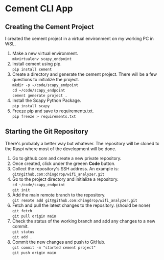 # Cement CLI App

## Creating the Cement Project

I created the cement project in a virtual environment on my working PC in WSL.

1. Make a new virtual environment.  
    `mkvirtualenv scapy_endpoint`
2. Install cement using pip.  
    `pip install cement`
3. Create a directory and generate the cement project. There will be a few questions to initialize the project.  
    `mkdir -p ~/code/scapy_endpoint`  
    `cd ~/code/scapy_endpoint`  
    `cement generate project .`
4. Install the Scapy Python Package.  
    `pip install scapy`
5. Freeze pip and save to requirements.txt.  
    `pip freeze > requirements.txt`

## Starting the Git Repository

There's probably a better way but whatever. The repository will be cloned to the Raspi where most of the development will be done.

1. Go to github.com and create a new private repository.
2. Once created, click under the greeen **Code** button.
3. Collect the repository's SSH address. An example is:  
    `git@github.com:chingdrop/wifi_analyzer.git`
4. Go to the project directory and initialize a repository.  
    `cd ~/code/scapy_endpoint`  
    `git init`
5. Add the main remote branch to the repository.  
    `git remote add git@github.com:chingdrop/wifi_analyzer.git`
6. Fetch and pull the latest changes to the repository. (should be none)  
    `git fetch`  
    `git pull origin main`
7. Check the status of the working branch and add any changes to a new commit.  
    `git status`  
    `git add .`
8. Commit the new changes and push to GitHub.  
    `git commit -m "started cement project"`  
    `git push origin main`
